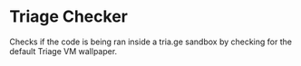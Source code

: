 # Triage Checker

Checks if the code is being ran inside a tria.ge sandbox by checking for the default Triage VM wallpaper.
